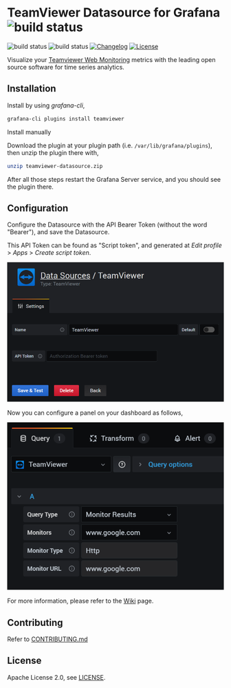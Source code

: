 # TeamViewer Datasource for Grafana ![build status](https://github.com/teamviewer/grafana-teamviewer-datasource/actions/workflows/build.yml/badge.svg)

![build status](https://github.com/teamviewer/grafana-teamviewer-datasource/actions/workflows/golangci-lint.yml/badge.svg)
![build status](https://github.com/teamviewer/grafana-teamviewer-datasource/actions/workflows/codespell.yml/badge.svg)
[![Changelog](https://img.shields.io/badge/change-log-blue.svg?style=flat)](https://github.com/teamviewer/grafana-teamviewer-datasource/blob/master/CHANGELOG.md)
[![License](https://img.shields.io/badge/License-Apache%202.0-blue.svg)](https://raw.githubusercontent.com/teamviewer/grafana-teamviewer-datasource/main/LICENSE)

Visualize your [Teamviewer Web Monitoring](https://www.teamviewer.com/en/remote-management/web-monitoring/) metrics with the leading open source software for time series analytics.

## Installation

Install by using *grafana-cli*,

```bash
grafana-cli plugins install teamviewer
```

Install manually

Download the plugin at your plugin path (i.e. `/var/lib/grafana/plugins`),
then unzip the plugin there with,

```bash
unzip teamviewer-datasource.zip
```

After all those steps restart the Grafana Server service, and you should see the plugin there.

## Configuration

Configure the Datasource with the API Bearer Token (without the word "Bearer"), and save the Datasource.

This API Token can be found as "Script token", and generated at *Edit profile* > *Apps* > *Create script token*.

![](src/img/datasource.png)

Now you can configure a panel on your dashboard as follows,

![](src/img/query.png)

For more information, please refer to the [Wiki](https://github.com/teamviewer/grafana-teamviewer-datasource/wiki) page.

## Contributing

Refer to [CONTRIBUTING.md](https://github.com/teamviewer/grafana-teamviewer-datasource/blob/main/CONTRIBUTING.md)

## License

Apache License 2.0, see [LICENSE](https://github.com/teamviewer/grafana-teamviewer-datasource/blob/main/LICENSE).
